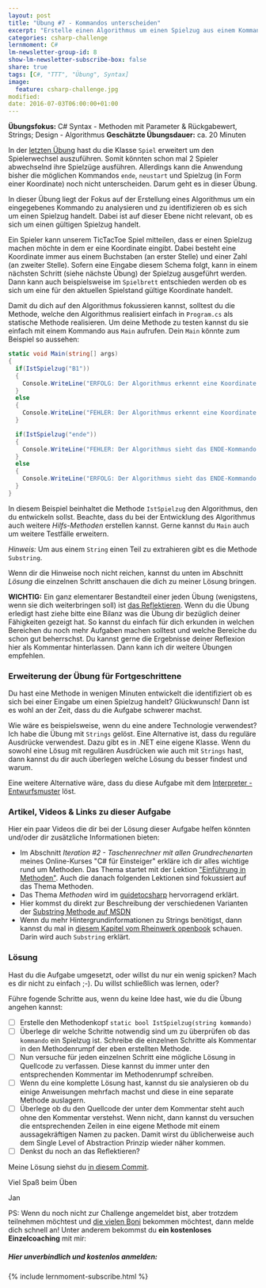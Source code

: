 ```yaml
---
layout: post
title: "Übung #7 - Kommandos unterscheiden"
excerpt: "Erstelle einen Algorithmus um einen Spielzug aus einem Kommando zu extrahieren."
categories: csharp-challenge
lernmoment: C#
lm-newsletter-group-id: 8
show-lm-newsletter-subscribe-box: false
share: true
tags: [C#, "TTT", "Übung", Syntax]
image:
  feature: csharp-challenge.jpg
modified:
date: 2016-07-03T06:00:00+01:00
---
```


**Übungsfokus:** C# Syntax - Methoden mit Parameter & Rückgabewert, Strings; Design - Algorithmus
**Geschätzte Übungsdauer:** ca. 20 Minuten

In der [letzten Übung](/csharp-challenge/uebung-6-spielerwechsel/) hast du die Klasse `Spiel` erweitert um den Spielerwechsel auszuführen. Somit könnten schon mal 2 Spieler abwechselnd ihre Spielzüge ausführen. Allerdings kann die Anwendung bisher die möglichen Kommandos `ende`, `neustart` und Spielzug (in Form einer Koordinate) noch nicht unterscheiden. Darum geht es in dieser Übung.

In dieser Übung liegt der Fokus auf der Erstellung eines Algorithmus um ein eingegebenes Kommando zu analysieren und zu identifizieren ob es sich um einen Spielzug handelt. Dabei ist auf dieser Ebene nicht relevant, ob es sich um einen gültigen Spielzug handelt.

Ein Spieler kann unserem TicTacToe Spiel mitteilen, dass er einen Spielzug machen möchte in dem er eine Koordinate eingibt. Dabei besteht eine Koordinate immer aus einem Buchstaben (an erster Stelle) und einer Zahl (an zweiter Stelle). Sofern eine Eingabe diesem Schema folgt, kann in einem nächsten Schritt (siehe nächste Übung) der Spielzug ausgeführt werden. Dann kann auch beispielsweise im `Spielbrett` entschieden werden ob es sich um eine für den aktuellen Spielstand gültige Koordinate handelt.

Damit du dich auf den Algorithmus fokussieren kannst, solltest du die Methode, welche den Algorithmus realisiert einfach in `Program.cs` als statische Methode realisieren. Um deine Methode zu testen kannst du sie einfach mit einem Kommando aus `Main` aufrufen. Dein `Main` könnte zum Beispiel so aussehen:

```cs
static void Main(string[] args)
{
  if(IstSpielzug("B1"))
  {
    Console.WriteLine("ERFOLG: Der Algorithmus erkennt eine Koordinate als Spielzug.");
  }
  else
  {
    Console.WriteLine("FEHLER: Der Algorithmus erkennt eine Koordinate NICHT als Spielzug!");
  }

  if(IstSpielzug("ende"))
  {
    Console.WriteLine("FEHLER: Der Algorithmus sieht das ENDE-Kommando als Spielzug an.");
  }
  else
  {
    Console.WriteLine("ERFOLG: Der Algorithmus sieht das ENDE-Kommando NICHT als Spielzug an.");
  }
}
```

In diesem Beispiel beinhaltet die Methode `IstSpielzug` den Algorithmus, den du entwickeln sollst. Beachte, dass du bei der Entwicklung des Algorithmus auch weitere *Hilfs-Methoden* erstellen kannst. Gerne kannst du `Main` auch um weitere Testfälle erweitern.

*Hinweis:* Um aus einem `String` einen Teil zu extrahieren gibt es die Methode `Substring`.

Wenn dir die Hinweise noch nicht reichen, kannst du unten im Abschnitt *Lösung* die einzelnen Schritt anschauen die dich zu meiner Lösung bringen.

**WICHTIG:** Ein ganz elementarer Bestandteil einer jeden Übung (wenigstens, wenn sie dich weiterbringen soll) ist [das Reflektieren](http://clean-code-developer.de/die-grade/roter-grad/#Taeglich_reflektieren). Wenn du die Übung erledigt hast ziehe bitte eine Bilanz was die Übung dir bezüglich deiner Fähigkeiten gezeigt hat. So kannst du einfach für dich erkunden in welchen Bereichen du noch mehr Aufgaben machen solltest und welche Bereiche du schon gut beherrschst. Du kannst gerne die Ergebnisse deiner Reflexion hier als Kommentar hinterlassen. Dann kann ich dir weitere Übungen empfehlen.

### Erweiterung der Übung für Fortgeschrittene

Du hast eine Methode in wenigen Minuten entwickelt die identifiziert ob es sich bei einer Eingabe um einen Spielzug handelt? Glückwunsch! Dann ist es wohl an der Zeit, dass du die Aufgabe schwerer machst.

Wie wäre es beispielsweise, wenn du eine andere Technologie verwendest? Ich habe die Übung mit `Strings` gelöst. Eine Alternative ist, dass du reguläre Ausdrücke verwendest. Dazu gibt es in .NET eine eigene Klasse. Wenn du sowohl eine Lösug mit regulären Ausdrücken wie auch mit `Strings` hast, dann kannst du dir auch überlegen welche Lösung du besser findest und warum.

Eine weitere Alternative wäre, dass du diese Aufgabe mit dem [Interpreter - Entwurfsmuster](https://de.wikipedia.org/wiki/Interpreter_(Entwurfsmuster)) löst.

### Artikel, Videos & Links zu dieser Aufgabe

Hier ein paar Videos die dir bei der Lösung dieser Aufgabe helfen könnten und/oder dir zusätzliche Informationen bieten:

 - Im Abschnitt *Iteration #2 - Taschenrechner mit allen Grundrechenarten* meines Online-Kurses "C# für Einsteiger" erkläre ich dir alles wichtige rund um Methoden. Das Thema startet mit der Lektion ["Einführung in Methoden"](https://www.udemy.com/einstieg-in-csharp-software-programmieren-wie-ein-profi/learn/v4/t/lecture/4184288). Auch die danach folgenden Lektionen sind fokussiert auf das Thema Methoden.
 - Das Thema *Methoden* wird im [guidetocsharp](http://www.guidetocsharp.de/Classes.aspx#Methods) hervorragend erklärt.
 - Hier kommst du direkt zur Beschreibung der verschiedenen Varianten der [Substring Methode auf MSDN](https://msdn.microsoft.com/de-de/library/system.string.substring(v=vs.110).aspx)
 - Wenn du mehr Hintergrundinformationen zu Strings benötigst, dann kannst du mal in [diesem Kapitel vom Rheinwerk openbook](http://openbook.rheinwerk-verlag.de/visual_csharp_2012/1997_16_002.html) schauen. Darin wird auch `Substring` erklärt.

### Lösung

Hast du die Aufgabe umgesetzt, oder willst du nur ein wenig spicken? Mach es dir nicht zu einfach ;-). Du willst schließlich was lernen, oder?

Führe fogende Schritte aus, wenn du keine Idee hast, wie du die Übung angehen kannst:

  - [  ] Erstelle den Methodenkopf `static bool IstSpielzug(string kommando)`
  - [  ] Überlege dir welche Schritte notwendig sind um zu überprüfen ob das `kommando` ein Spielzug ist. Schreibe die einzelnen Schritte als Kommentar in den Methodenrumpf der eben erstellten Methode.
  - [  ] Nun versuche für jeden einzelnen Schritt eine mögliche Lösung in Quellcode zu verfassen. Diese kannst du immer unter den entsprechenden Kommentar im Methodenrumpf schreiben.
  - [  ] Wenn du eine komplette Lösung hast, kannst du sie analysieren ob du einige Anweisungen mehrfach machst und diese in eine separate Methode auslagern.
  - [  ] Überlege ob du den Quellcode der unter dem Kommentar steht auch ohne den Kommentar verstehst. Wenn nicht, dann kannst du versuchen die entsprechenden Zeilen in eine eigene Methode mit einem aussagekräftigen Namen zu packen. Damit wirst du üblicherweise auch dem Single Level of Abstraction Prinzip wieder näher kommen.
  - [  ] Denkst du noch an das Reflektieren? 

Meine Lösung siehst du [in diesem Commit](). 

Viel Spaß beim Üben

Jan

PS: Wenn du noch nicht zur Challenge angemeldet bist, aber trotzdem teilnehmen möchtest und [die vielen Boni](/csharp-challenge/deine-vorteile-bei-anmeldung/) bekommen möchtest, dann melde dich schnell an! Unter anderem bekommst du **ein kostenloses Einzelcoaching** mit mir:

<div class="subscribe-notice">
  <h5>Hier unverbindlich und kostenlos anmelden:</h5>
    {% include lernmoment-subscribe.html %}
</div>
